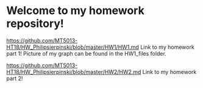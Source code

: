 # Welcome to my homework repository!

https://github.com/MT5013-HT18/HW_Philipsierpinski/blob/master/HW1/HW1.md
Link to my homework part 1! Picture of my graph can be found in the HW1_files folder.

https://github.com/MT5013-HT18/HW_Philipsierpinski/blob/master/HW2/HW2.md
Link to my homework part 2!

